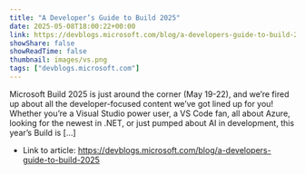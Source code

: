 ```yaml
---
title: "A Developer’s Guide to Build 2025"
date: 2025-05-08T18:00:22+00:00
link: https://devblogs.microsoft.com/blog/a-developers-guide-to-build-2025
showShare: false
showReadTime: false
thumbnail: images/vs.png
tags: ["devblogs.microsoft.com"]
---
```

Microsoft Build 2025 is just around the corner (May 19-22), and we’re fired up about all the developer-focused content we’ve got lined up for you! Whether you’re a Visual Studio power user, a VS Code fan, all about Azure, looking for the newest in .NET, or just pumped about AI in development, this year’s Build is […]

- Link to article: https://devblogs.microsoft.com/blog/a-developers-guide-to-build-2025